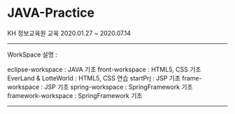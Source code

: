 # JAVA-Practice

KH 정보교육원 교육 2020.01.27 ~ 2020.07.14

---------------
WorkSpace 설명 :

eclipse-workspace : JAVA 기초
front-workspace : HTML5, CSS 기초
EverLand & LotteWorld : HTML5, CSS 연습
startPrj : JSP 기초
frame-workspace : JSP 기초
spring-workspace : SpringFramework 기초
framework-workspace : SpringFramework 기초

----------------
